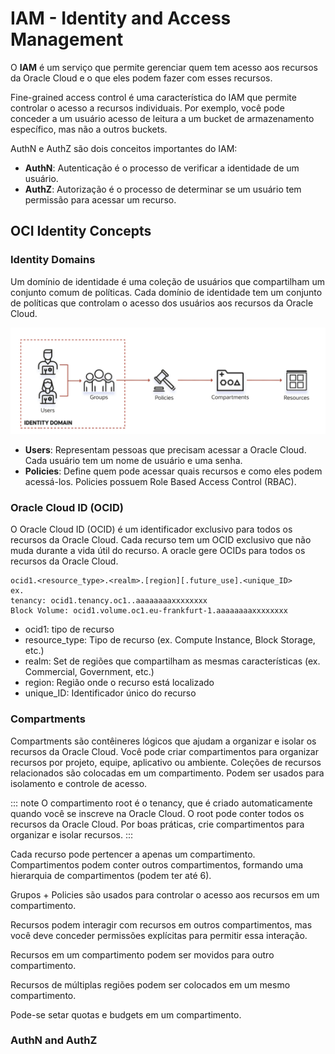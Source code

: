 # IAM - Identity and Access Management

O **IAM** é um serviço que permite gerenciar quem tem acesso aos recursos da Oracle Cloud e o que eles podem fazer com esses recursos.

Fine-grained access control é uma característica do IAM que permite controlar o acesso a recursos individuais. Por exemplo, você pode conceder a um usuário acesso de leitura a um bucket de armazenamento específico, mas não a outros buckets.

AuthN e AuthZ são dois conceitos importantes do IAM:

- **AuthN**: Autenticação é o processo de verificar a identidade de um usuário.
- **AuthZ**: Autorização é o processo de determinar se um usuário tem permissão para acessar um recurso.

## OCI Identity Concepts

### Identity Domains

Um domínio de identidade é uma coleção de usuários que compartilham um conjunto comum de políticas. Cada domínio de identidade tem um conjunto de políticas que controlam o acesso dos usuários aos recursos da Oracle Cloud.

![Identity Domains](./images/identity-domain.png)

- **Users**: Representam pessoas que precisam acessar a Oracle Cloud. Cada usuário tem um nome de usuário e uma senha.
- **Policies**: Define quem pode acessar quais recursos e como eles podem acessá-los. Policies possuem Role Based Access Control (RBAC).


### Oracle Cloud ID (OCID)

O Oracle Cloud ID (OCID) é um identificador exclusivo para todos os recursos da Oracle Cloud. Cada recurso tem um OCID exclusivo que não muda durante a vida útil do recurso. A oracle gere OCIDs para todos os recursos da Oracle Cloud.

```plaintext
ocid1.<resource_type>.<realm>.[region][.future_use].<unique_ID>
ex. 
tenancy: ocid1.tenancy.oc1..aaaaaaaaxxxxxxxx
Block Volume: ocid1.volume.oc1.eu-frankfurt-1.aaaaaaaaxxxxxxxx
```
- ocid1: tipo de recurso
- resource_type: Tipo de recurso (ex. Compute Instance, Block Storage, etc.)
- realm: Set de regiões que compartilham as mesmas características (ex. Commercial, Government, etc.)
- region: Região onde o recurso está localizado
- unique_ID: Identificador único do recurso

### Compartments

Compartments são contêineres lógicos que ajudam a organizar e isolar os recursos da Oracle Cloud. Você pode criar compartimentos para organizar recursos por projeto, equipe, aplicativo ou ambiente. Coleções de recursos relacionados são colocadas em um compartimento. Podem ser usados para isolamento e controle de acesso.

::: note
O compartimento root é o tenancy, que é criado automaticamente quando você se inscreve na Oracle Cloud.
O root pode conter todos os recursos da Oracle Cloud.
Por boas práticas, crie compartimentos para organizar e isolar recursos.
:::

Cada recurso pode pertencer a apenas um compartimento. Compartimentos podem conter outros compartimentos, formando uma hierarquia de compartimentos (podem ter até 6).

Grupos + Policies são usados para controlar o acesso aos recursos em um compartimento.

Recursos podem interagir com recursos em outros compartimentos, mas você deve conceder permissões explícitas para permitir essa interação.

Recursos em um compartimento podem ser movidos para outro compartimento.

Recursos de múltiplas regiões podem ser colocados em um mesmo compartimento.

Pode-se setar quotas e budgets em um compartimento.

### AuthN and AuthZ